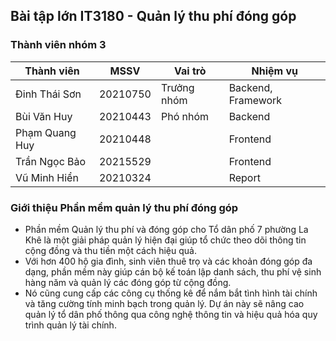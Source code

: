 ## Bài tập lớn IT3180 - Quản lý thu phí đóng góp

### Thành viên nhóm 3

| Thành viên     | MSSV     | Vai trò     | Nhiệm vụ               |
| -------------- | -------- | ----------- | ---------------------- |
| Đinh Thái Sơn  | 20210750 | Trưởng nhóm | Backend, Framework     |
| Bùi Văn Huy    | 20210443 | Phó nhóm    | Backend                |
| Phạm Quang Huy | 20210448 |             | Frontend               |
| Trần Ngọc Bảo  | 20215529 |             | Frontend               |
| Vũ Minh Hiển   | 20210324 |             | Report                 |

### Giới thiệu Phần mềm quản lý thu phí đóng góp

- Phần mềm Quản lý thu phí và đóng góp cho Tổ dân phố 7 phường La Khê là một giải pháp quản lý hiện đại giúp tổ chức theo dõi thông tin cộng đồng và thu tiền một cách hiệu quả.
- Với hơn 400 hộ gia đình, sinh viên thuê trọ và các khoản đóng góp đa dạng, phần mềm này giúp cán bộ kế toán lập danh sách, thu phí vệ sinh hàng năm và quản lý các đóng góp từ cộng đồng. 
- Nó cũng cung cấp các công cụ thống kê để nắm bắt tình hình tài chính và tăng cường tính minh bạch trong quản lý. Dự án này sẽ nâng cao quản lý tổ dân phố thông qua công nghệ thông tin và hiệu quả hóa quy trình quản lý tài chính.
